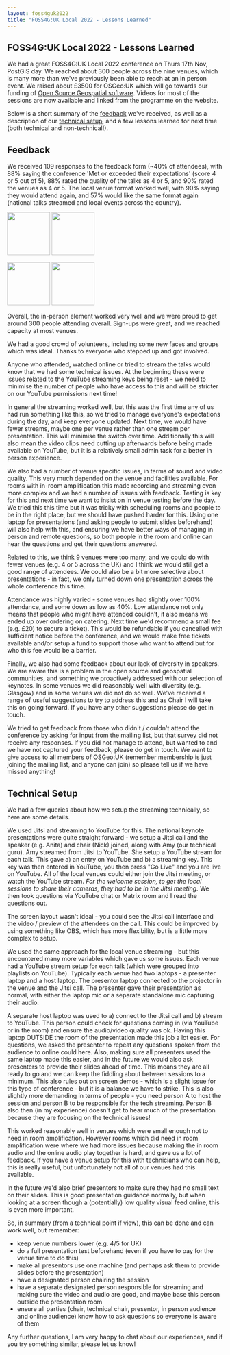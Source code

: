```yaml
---
layout: foss4guk2022
title: "FOSS4G:UK Local 2022 - Lessons Learned"
---
```


## FOSS4G:UK Local 2022 - Lessons Learned

We had a great FOSS4G:UK Local 2022 conference on Thurs 17th Nov, PostGIS day. We reached about 300 people across the nine venues, which is many more than we've previously been able to reach at an in person event. We raised about £3500 for OSGeo:UK which will go towards our funding of [Open Source Geospatial software](https://uk.osgeo.org/pastdonations.html). Videos for most of the sessions are now available and linked from the programme on the website. 

Below is a short summary of the [feedback](#feedback) we've received, as well as a description of our [technical setup](#technical-setup), and a few lessons learned for next time (both technical and non-technical!). 

## Feedback

We received 109 responses to the feedback form (~40% of attendees), with 88% saying the conference 'Met or exceeded their expectations' (score 4 or 5 out of 5), 88% rated the quality of the talks as 4 or 5, and 90% rated the venues as 4 or 5. The local venue format worked well, with 90% saying they would attend again, and 57% would like the same format again (national talks streamed and local events across the country). 

<a href="images/lessons-learned-event-expectations.png"><img src="images/lessons-learned-event-expectations.png" height="100"></a>  <a href="images/lessons-learned-talks.png"><img src="images/lessons-learned-talks.png" height="100"></a>

<a href="images/lessons-learned-venue.png"><img src="images/lessons-learned-venue.png" height="100"></a>  <a href="images/lessons-learned-same-event-again.png"><img src="images/lessons-learned-same-event-again.png" height="100"></a>

Overall, the in-person element worked very well and we were proud to get around 300 people attending overall. Sign-ups were great, and we reached capacity at most venues. 

We had a good crowd of volunteers, including some new faces and groups which was ideal. Thanks to everyone who stepped up and got involved. 

Anyone who attended, watched online or tried to stream the talks would know that we had some technical issues. At the beginning these were issues related to the YouTube streaming keys being reset - we need to minimise the number of people who have access to this and will be stricter on our YouTube permissions next time!

In general the streaming worked well, but this was the first time any of us had run something like this, so we tried to manage everyone's expectations during the day, and keep everyone updated. Next time, we would have fewer streams, maybe one per venue rather than one stream per presentation. This will minimise the switch over time. Additionally this will also mean the video clips need cutting up afterwards before being made available on YouTube, but it is a relatively small admin task for a better in person experience. 

We also had a number of venue specific issues, in terms of sound and video quality. This very much depended on the venue and facilities available. For rooms with in-room amplification this made recording and streaming even more complex and we had a number of issues with feedback. Testing is key for this and next time we want to insist on in venue testing before the day. We tried this this time but it was tricky with scheduling rooms and people to be in the right place, but we should have pushed harder for this. Using one laptop for presentations (and asking people to submit slides beforehand) will also help with this, and ensuring we have better ways of managing in person and remote questions, so both people in the room and online can hear the questions and get their questions answered. 

Related to this, we think 9 venues were too many, and we could do with fewer venues (e.g. 4 or 5 across the UK) and I think we would still get a good range of attendees. We could also be a bit more selective about presentations - in fact, we only turned down one presentation across the whole conference this time. 

Attendance was highly varied - some venues had slightly over 100% attendance, and some down as low as 40%. Low attendance not only means that people who might have attended couldn't, it also means we ended up over ordering on catering. Next time we'd recommend a small fee (e.g. £20) to secure a ticket). This would be refundable if you cancelled with sufficient notice before the conference, and we would make free tickets available and/or setup a fund to support those who want to attend but for who this fee would be a barrier. 

Finally, we also had some feedback about our lack of diversity in speakers. We are aware this is a problem in the open source and geospatial communities, and something we proactively addressed with our selection of keynotes. In some venues we did reasonably well with diversity (e.g. Glasgow) and in some venues we did not do so well. We've received a range of useful suggestions to try to address this and as Chair I will take this on going forward. If you have any other suggestions please do get in touch. 

We tried to get feedback from those who didn't / couldn't attend the conference by asking for input from the mailing list, but that survey did not receive any responses. If you did not manage to attend, but wanted to and we have not captured your feedback, please do get in touch. We want to give access to all members of OSGeo:UK (remember membership is just joining the mailing list, and anyone can join) so please tell us if we have missed anything!

## Technical Setup

We had a few queries about how we setup the streaming technically, so here are some details. 

We used Jitsi and streaming to YouTube for this. The national keynote presentations were quite straight forward - we setup a Jitsi call and the speaker (e.g. Anita) and chair (Nick) joined, along with Amy (our technical guru). Amy streamed from Jitsi to YouTube. She setup a YouTube stream for each talk. This gave a) an entry on YouTube and b) a streaming key. This key was then entered in YouTube, you then press "Go Live" and you are live on YouTube. All of the local venues could either join the Jitsi meeting, or watch the YouTube stream. *For the welcome session, to get the local sessions to share their cameras, they had to be in the Jitsi meeting.* We then took questions via YouTube chat or Matrix room and I read the questions out. 

The screen layout wasn't ideal - you could see the Jitsi call interface and the video / preview of the attendees on the call. This could be improved by using something like OBS, which has more flexibility, but is a little more complex to setup. 

We used the same approach for the local venue streaming - but this encountered many more variables which gave us some issues. Each venue had a YouTube stream setup for each talk (which were grouped into playlists on YouTube). Typically each venue had two laptops - a presenter laptop and a host laptop. The presentor laptop connected to the projector in the venue and the Jitsi call. The presenter gave their presentation as normal, with either the laptop mic or a separate standalone mic capturing their audio. 

A separate host laptop was used to a) connect to the Jitsi call and b) stream to YouTube. This person could check for questions coming in (via YouTube or in the room) and ensure the audio/video quality was ok. Having this laptop OUTSIDE the room of the presentation made this job a lot easier. For questions, we asked the presenter to repeat any questions spoken from the audience to online could here. Also, making sure all presenters used the same laptop made this easier, and in the future we would also ask presenters to provide their slides ahead of time. This means they are all ready to go and we can keep the fiddling about between sessions to a minimum. This also rules out on screen demos - which is a slight issue for this type of conference - but it is a balance we have to strike. This is also slightly more demanding in terms of people - you need person A to host the session and person B to be responsible for the tech streaming. Person B also then (in my experience) doesn't get to hear much of the presentation because they are focusing on the technical issues!

This worked reasonably well in venues which were small enough not to need in room amplification. However rooms which did need in room amplification were where we had more issues because making the in room audio and the online audio play together is hard, and gave us a lot of feedback. If you have a venue setup for this with technicians who can help, this is really useful, but unfortunately not all of our venues had this available. 

In the future we'd also brief presentors to make sure they had no small text on their slides. This is good presentation guidance normally, but when looking at a screen though a (potentially) low quality visual feed online, this is even more important. 

So, in summary (from a technical point if view), this can be done and can work well, but remember:
- keep venue numbers lower (e.g. 4/5 for UK)
- do a full presentation test beforehand (even if you have to pay for the venue time to do this)
- make all presentors use one machine (and perhaps ask them to provide slides before the presentation)
- have a designated person chairing the session
- have a separate designated person responsible for streaming and making sure the video and audio are good, and maybe base this person outside the presentation room
- ensure all parties (chair, technical chair, presentor, in person audience and online audience) know how to ask questions so everyone is aware of them

Any further questions, I am very happy to chat about our experiences, and if you try something similar, please let us know!






